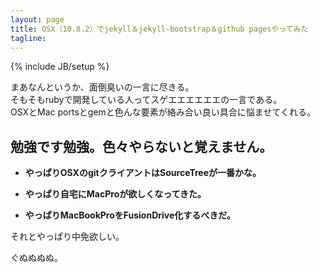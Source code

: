 ```yaml
---
layout: page
title: OSX（10.8.2）でjekyll＆jekyll-bootstrap＆github pagesやってみた
tagline: 
---
```

{% include JB/setup %}

まあなんというか、面倒臭いの一言に尽きる。  
そもそもrubyで開発している人ってスゲエエエエエエの一言である。  
OSXとMac portsとgemと色んな要素が絡み合い良い具合に悩ませてくれる。
  
  
## 勉強です勉強。色々やらないと覚えません。
  
* **やっぱりOSXのgitクライアントはSourceTreeが一番かな。**  

* **やっぱり自宅にMacProが欲しくなってきた。**  

* **やっぱりMacBookProをFusionDrive化するべきだ。**  
  
  
それとやっぱり中免欲しい。
  
ぐぬぬぬぬ。


